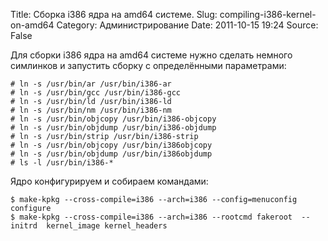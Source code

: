 Title: Сборка i386 ядра на amd64 системе.
Slug: compiling-i386-kernel-on-amd64
Category: Администрирование
Date: 2011-10-15 19:24
Source: False

Для сборки i386 ядра на amd64 системе нужно сделать немного симлинков и запустить сборку с определёнными параметрами:


    # ln -s /usr/bin/ar /usr/bin/i386-ar
    # ln -s /usr/bin/gcc /usr/bin/i386-gcc
    # ln -s /usr/bin/ld /usr/bin/i386-ld
    # ln -s /usr/bin/nm /usr/bin/i386-nm
    # ln -s /usr/bin/objcopy /usr/bin/i386-objcopy
    # ln -s /usr/bin/objdump /usr/bin/i386-objdump
    # ln -s /usr/bin/strip /usr/bin/i386-strip    
    # ln -s /usr/bin/objcopy /usr/bin/i386objcopy 
    # ln -s /usr/bin/objdump /usr/bin/i386objdump 
    # ls -l /usr/bin/i386-*


Ядро конфигурируем и собираем командами:


    $ make-kpkg --cross-compile=i386 --arch=i386 --config=menuconfig configure
    $ make-kpkg --cross-compile=i386 --arch=i386 --rootcmd fakeroot  --initrd  kernel_image kernel_headers
